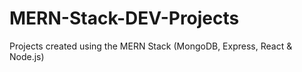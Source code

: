 # MERN-Stack-DEV-Projects

Projects created using the MERN Stack (MongoDB, Express, React & Node.js)
